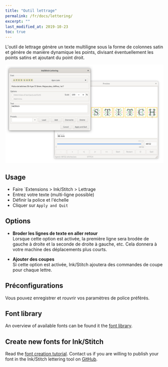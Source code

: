 ```yaml
---
title: "Outil lettrage"
permalink: /fr/docs/lettering/
excerpt: ""
last_modified_at: 2019-10-23
toc: true
---
```

L'outil de lettrage génère un texte multiligne sous la forme de colonnes satin et génère de manière dynamique les points, divisant éventuellement les points satins et ajoutant du point droit.

![Lettrage Extensions](/assets/images/docs/lettering.jpg)

## Usage

* Faire `Extensions > Ink/Stitch  > Lettrage
* Entrez votre texte (multi-ligne possible)
* Définir la police et l'échelle
* Cliquer sur `Apply and Quit`

## Options

* **Broder les lignes de texte en aller retour**<br>
 Lorsque cette option est activée, la première ligne sera brodée de gauche à droite et la seconde de droite à gauche, etc.
   Cela donnera à votre machine des déplacements plus courts.

* **Ajouter des coupes**<br>
  Si cette option est activée, Ink/Stitch ajoutera des commandes de coupe pour chaque lettre.

## Préconfigurations

Vous pouvez enregistrer et rouvrir vos paramètres de police préférés.

## Font library

An overview of available fonts can be found it the [font library](/fr/fonts/font-library/).

## Create new fonts for Ink/Stitch

Read the [font creation tutorial](/fr/tutorials/font-creation/).
Contact us if you are willing to publish your font in the Ink/Stitch lettering tool on [GitHub](https://github.com/inkstitch/inkstitch/issues).
